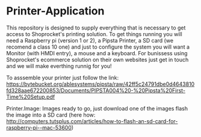 # Printer-Application

  This repository is designed to supply everything that is necessary to get access to Shoprocket's printing solution. To get things running you will need a Raspberry pi (version 1 or 2), a Pipsta Printer, a SD card (we recomend a class 10 one) and just to configure the system you will want a Monitor (with HMDI entry), a mouse and a keyboard. For bunissess using Shoprocket's ecommerce solution on their own websites just get in touch and we will make everthing runnig for you! 
  
  To asssemble your printer just follow the link: https://bytebucket.org/ablesystems/pipsta/raw/42ff5c24791dbe0d4643810fd328aae672200853/Documents/PIPSTA004%20-%20Pipsta%20First-Time%20Setup.pdf
  
  


  
Printer.Image: Images ready to go, just download one of the images flash the image into a SD card (here how: http://computers.tutsplus.com/articles/how-to-flash-an-sd-card-for-raspberry-pi--mac-53600) 
